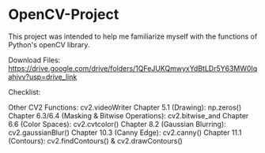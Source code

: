 # OpenCV-Project

This project was intended to help me familiarize myself with the functions of Python's openCV library.

Download Files: https://drive.google.com/drive/folders/1QFeJUKQmwyxYdBtLDr5Y63MW0Iqahjvv?usp=drive_link


Checklist:

Other CV2 Functions: cv2.videoWriter
Chapter 5.1 (Drawing): np.zeros()
Chapter 6.3/6.4 (Masking & Bitwise Operations): cv2.bitwise_and
Chapter 6.6 (Color Spaces): cv2.cvtcolor()
Chapter 8.2 (Gaussian Blurring): cv2.gaussianBlur()
Chapter 10.3 (Canny Edge): cv2.canny()
Chapter 11.1 (Contours): cv2.findContours() & cv2.drawContours()

